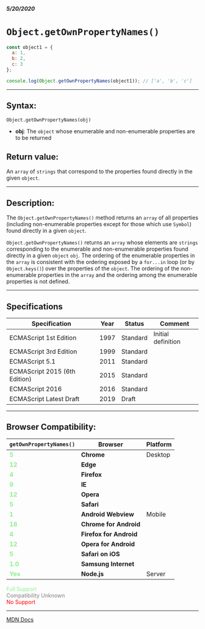##### 5/20/2020
# `Object.getOwnPropertyNames()`

```js
const object1 = {
  a: 1,
  b: 2,
  c: 3
};

console.log(Object.getOwnPropertyNames(object1)); // ['a', 'b', 'c']
```

---

## Syntax:
`Object.getOwnPropertyNames(obj)`

* **obj**: The `object` whose enumerable and non-enumerable properties are to be returned

## Return value:
An `array` of `strings` that correspond to the properties found directly in the given `object`.

---

## Description:
The `Object.getOwnPropertyNames()` method returns an `array` of all properties (including non-enumerable properties except for those which use `Symbol`) found directly in a given `object`.

`Object.getOwnPropertyNames()` returns an `array` whose elements are `strings` corresponding to the enumerable and non-enumerable properties found directly in a given `object` `obj`. The ordering of the enumerable properties in the `array` is consistent with the ordering exposed by a `for...in` loop (or by `Object.keys()`) over the properties of the `object`. The ordering of the non-enumerable properties in the `array` and the ordering among the enumerable properties is not defined.

---

## Specifications
| Specification | Year | Status | Comment |
|---|---|---|---|
| ECMAScript 1st Edition | 1997 | Standard | Initial definition |
| ECMAScript 3rd Edition | 1999 | Standard |  |
| ECMAScript 5.1 | 2011 | Standard |  |
| ECMAScript 2015 (6th Edition) | 2015 | Standard |  |
| ECMAScript 2016 | 2016 | Standard |  |
| ECMAScript Latest Draft | 2019 | Draft |  |

---

## Browser Compatibility:
| `getOwnPropertyNames()` | Browser | Platform |
|---|---|---|
| <span style="color: lightgreen">**5**</span> | **Chrome** | Desktop | 
| <span style="color: lightgreen">**12**</span> | **Edge** || 
| <span style="color: lightgreen">**4**</span> | **Firefox** || 
| <span style="color: lightgreen">**9**</span> | **IE** || 
| <span style="color: lightgreen">**12**</span> | **Opera** || 
| <span style="color: lightgreen">**5**</span> | **Safari** || 
| <span style="color: lightgreen">**1**</span> | **Android Webview** | Mobile | 
| <span style="color: lightgreen">**18**</span> | **Chrome for Android** || 
| <span style="color: lightgreen">**4**</span> | **Firefox for Android** || 
| <span style="color: lightgreen">**12**</span> | **Opera for Android** || 
| <span style="color: lightgreen">**5**</span> | **Safari on iOS** || 
| <span style="color: lightgreen">**1.0**</span> | **Samsung Internet** || 
| <span style="color: lightgreen">**Yes**</span> | **Node.js** | Server | 

<span style="color: lightgreen">Full Support</span>  
<span style="color: grey">Compatibility Unknown</span>  
<span style="color: red">No Support</span>

---

[MDN Docs](https://developer.mozilla.org/en-US/docs/Web/JavaScript/Reference/Global_Objects/Object/getOwnPropertyNames)